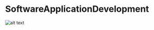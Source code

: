 # SoftwareApplicationDevelopment



![alt text](https://github.com/palfag/SoftwareApplicationDevelopment/blob/master/screenshots/modifica%20compito.png)
